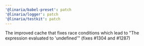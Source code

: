 ```yaml
---
'@linaria/babel-preset': patch
'@linaria/logger': patch
'@linaria/testkit': patch
---
```


The improved cache that fixes race conditions which lead to "The expression evaluated to 'undefined'" (fixes #1304 and #1287)
